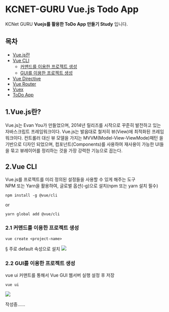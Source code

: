 # KCNET-GURU Vue.js Todo App
KCNet GURU **Vuejs를 활용한 ToDo App 만들기 Study** 입니다.


## 목차
- [Vue.js란](#1-Vue.js-란)
- [Vue CLI](#2-Vue-CLI)
    - [커맨드를 이용한 프로젝트 생성](#21-커맨드를-이용한-프로젝트-생성)
    - [GUI를 이용한 프로젝트 생성](#22-GUI를-이용한-프로젝트-생성)
- [Vue Directive](#3-Vue-Directive)
- [Vue Router](#4-Vue-Router)
- [Vuex](#5-Vuex)    
- [ToDo App](#6-ToDo-App)

## 1.Vue.js란?
 Vue.js는 Evan You가 만들었으며, 2014년 릴리즈를 시작으로 꾸준히 발전하고 있는 자바스크립트 프레임워크이다.
 Vue.js는 발음대로 철저히 뷰(View)에 최적화된 프레임워크이다. 컨트롤러 대신 뷰 모델을 가지는 MVVM(Model-View-ViewMode)패턴
 을 기반으로 디자인 되었으며, 컴포넌트(Components)를 사용하여 재사용이 가능한 UI들을 묶고 뷰레이어를 정리하는 것을 가장 강력한
 기능으로 꼽는다.
 
 
## 2.Vue CLI
Vue.js를 프로젝트를 미리 정의된 설정들을 사용할 수 있게 해주는 도구   
NPM 또는 Yarn을 활용하여, 글로벌 옵션(-g)으로 설치(npm 또는 yarn 설치 필수)
```
npm install -g @vue/cli
```
or
```
yarn global add @vue/cli
```

### 2.1 커맨드를 이용한 프로젝트 생성
```
vue create <project-name>
```
§ 주로 default 속성으로 설치
<img src="https://cli.vuejs.org/cli-new-project.png">

### 2.2 GUI를 이용한 프로젝트 생성
vue ui 커맨트를 통해서 Vue GUI 웹서버 실행 설정 후 저장
```
vue ui
```
<img src="https://cli.vuejs.org/ui-new-project.png" />

작성중......

